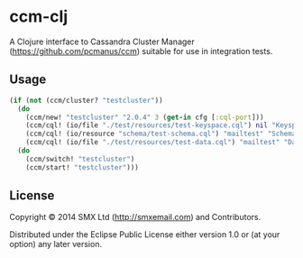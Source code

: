 # ccm-clj

A Clojure interface to Cassandra Cluster Manager (https://github.com/pcmanus/ccm) suitable for use in integration tests.

## Usage

```clojure
(if (not (ccm/cluster? "testcluster"))
  (do
    (ccm/new! "testcluster" "2.0.4" 3 (get-in cfg [:cql-port]))
    (ccm/cql! (io/file "./test/resources/test-keyspace.cql") nil "Keyspace")
    (ccm/cql! (io/resource "schema/test-schema.cql") "mailtest" "Schema")
    (ccm/cql! (io/file "./test/resources/test-data.cql") "mailtest" "Data"))
  (do
    (ccm/switch! "testcluster")
    (ccm/start! "testcluster")))
```

## License

Copyright © 2014 SMX Ltd (http://smxemail.com) and Contributors.

Distributed under the Eclipse Public License either version 1.0 or (at
your option) any later version.
